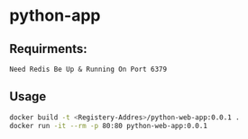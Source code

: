# python-app


## Requirments:
```
Need Redis Be Up & Running On Port 6379
```
## Usage
```bash
docker build -t <Registery-Addres>/python-web-app:0.0.1 .
docker run -it --rm -p 80:80 python-web-app:0.0.1 
```
